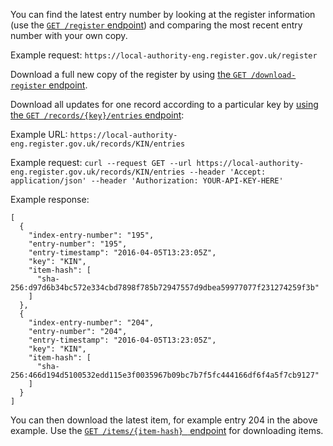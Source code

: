 You can find the latest entry number by looking at the register information (use the [`GET /register` endpoint](#getregister)) and comparing the most recent entry number with your own copy.

Example request: `https://local-authority-eng.register.gov.uk/register`

Download a full new copy of the register by using [the `GET /download-register` endpoint](#download).

Download all updates for one record according to a particular key by [using the `GET /records/{key}/entries` endpoint](#get-record-key-entries):

Example URL: `https://local-authority-eng.register.gov.uk/records/KIN/entries`

Example request: `curl --request GET --url https://local-authority-eng.register.gov.uk/records/KIN/entries --header 'Accept: application/json' --header 'Authorization: YOUR-API-KEY-HERE'`

Example response:

```
[
  {
    "index-entry-number": "195",
    "entry-number": "195",
    "entry-timestamp": "2016-04-05T13:23:05Z",
    "key": "KIN",
    "item-hash": [
      "sha-256:d97d6b34bc572e334cbd7898f785b72947557d9dbea59977077f231274259f3b"
    ]
  },
  {
    "index-entry-number": "204",
    "entry-number": "204",
    "entry-timestamp": "2016-04-05T13:23:05Z",
    "key": "KIN",
    "item-hash": [
      "sha-256:466d194d5100532edd115e3f0035967b09bc7b7f5fc444166df6f4a5f7cb9127"
    ]
  }
]
```

You can then download the latest item, for example entry 204 in the above example. Use the [`GET /items/{item-hash}
` endpoint](#items) for downloading items. 

